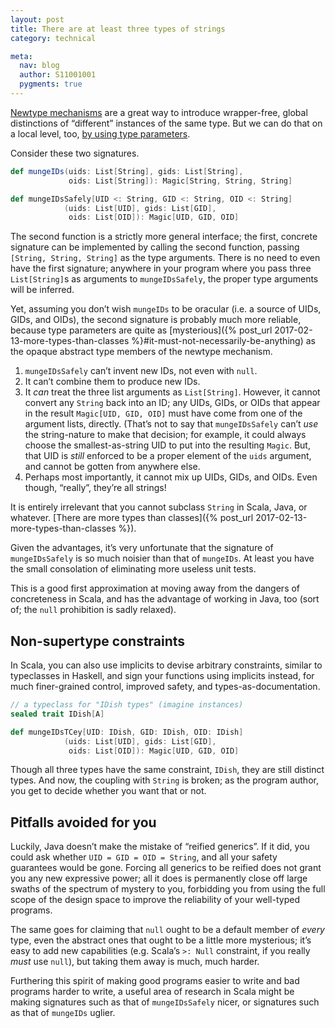```yaml
---
layout: post
title: There are at least three types of strings
category: technical

meta:
  nav: blog
  author: S11001001
  pygments: true
---
```


[Newtype mechanisms](https://contributors.scala-lang.org/t/pre-sip-unboxed-wrapper-types/987)
are a great way to introduce wrapper-free, global distinctions of
“different” instances of the same type. But we can do that on a local
level, too,
[by using type parameters](https://gist.github.com/jbgi/d6b677d084fafc641fe01f7ffd00591c/70842ca600e53e8c237c681773fe4e16bd679628#file-label-java-L32).

Consider these two signatures.

```scala
def mungeIDs(uids: List[String], gids: List[String],
             oids: List[String]): Magic[String, String, String]

def mungeIDsSafely[UID <: String, GID <: String, OID <: String]
            (uids: List[UID], gids: List[GID],
             oids: List[OID]): Magic[UID, GID, OID] 
```

The second function is a strictly more general interface; the first,
concrete signature can be implemented by calling the second function,
passing `[String, String, String]` as the type arguments. There is no
need to even have the first signature; anywhere in your program where
you pass three `List[String]`s as arguments to `mungeIDsSafely`, the
proper type arguments will be inferred.

Yet, assuming you don’t wish `mungeIDs` to be oracular (i.e. a source
of UIDs, GIDs, and OIDs), the second signature is probably much more
reliable, because type parameters are quite as
[mysterious]({% post_url 2017-02-13-more-types-than-classes %}#it-must-not-necessarily-be-anything)
as the opaque abstract type members of the newtype mechanism.

1. `mungeIDsSafely` can’t invent new IDs, not even with `null`.
2. It can’t combine them to produce new IDs.
3. It *can* treat the three list arguments as `List[String]`. However,
   it cannot convert any `String` back into an ID; any UIDs, GIDs, or
   OIDs that appear in the result `Magic[UID, GID, OID]` must have
   come from one of the argument lists, directly. (That’s not to say
   that `mungeIDsSafely` can’t *use* the string-nature to make that
   decision; for example, it could always choose the
   smallest-as-string UID to put into the resulting `Magic`. But, that
   UID is *still* enforced to be a proper element of the `uids`
   argument, and cannot be gotten from anywhere else.
4. Perhaps most importantly, it cannot mix up UIDs, GIDs, and
   OIDs. Even though, “really”, they’re all strings!

It is entirely irrelevant that you cannot subclass `String` in Scala,
Java, or whatever.
[There are more types than classes]({% post_url 2017-02-13-more-types-than-classes %}).

Given the advantages, it’s very unfortunate that the signature of
`mungeIDsSafely` is so much noisier than that of `mungeIDs`.  At least
you have the small consolation of eliminating more useless unit tests.

This is a good first approximation at moving away from the dangers of
concreteness in Scala, and has the advantage of working in Java, too
(sort of; the `null` prohibition is sadly relaxed).

## Non-supertype constraints

In Scala, you can also use implicits to devise arbitrary constraints,
similar to typeclasses in Haskell, and sign your functions using
implicits instead, for much finer-grained control, improved safety,
and types-as-documentation.

```scala
// a typeclass for "IDish types" (imagine instances)
sealed trait IDish[A]

def mungeIDsTCey[UID: IDish, GID: IDish, OID: IDish]
            (uids: List[UID], gids: List[GID],
             oids: List[OID]): Magic[UID, GID, OID] 
```

Though all three types have the same constraint, `IDish`, they are
still distinct types.  And now, the coupling with `String` is broken;
as the program author, you get to decide whether you want that or not.

## Pitfalls avoided for you

Luckily, Java doesn’t make the mistake of “reified generics”. If it
did, you could ask whether `UID = GID = OID = String`, and all your
safety guarantees would be gone. Forcing all generics to be reified
does not grant you any new expressive power; all it does is
permanently close off large swaths of the spectrum of mystery to you,
forbidding you from using the full scope of the design space to
improve the reliability of your well-typed programs.

The same goes for claiming that `null` ought to be a default member of
*every* type, even the abstract ones that ought to be a little more
mysterious; it’s easy to add new capabilities (e.g. Scala’s `>: Null`
constraint, if you really *must* use `null`), but taking them away is
much, much harder.

Furthering this spirit of making good programs easier to write and bad
programs harder to write, a useful area of research in Scala might be
making signatures such as that of `mungeIDsSafely` nicer, or
signatures such as that of `mungeIDs` uglier.
